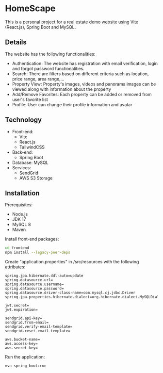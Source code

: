 # HomeScape

This is a personal project for a real estate demo website using Vite (React.js), Spring Boot and MySQL.

## Details

The website has the following functionalities:

- Authentication: The website has registration with email verification, login and forgot password functionalities.
- Search: There are filters based on different criteria such as location, price range, area range,...
- Property View: Property's images, videos and panorama images can be viewed along with information about the property
- Add/Remove Favorites: Each property can be added or removed from user's favorite list
- Profile: User can change their profile information and avatar

## Technology

- Front-end:
  - Vite
  - React.js
  - TailwindCSS
- Back-end:
  - Spring Boot
- Database: MySQL
- Services:
  - SendGrid
  - AWS S3 Storage

## Installation

Prerequisites:

- Node.js
- JDK 17
- MySQL 8
- Maven

Install front-end packages:

```bash
cd frontend
npm install --legacy-peer-deps
```

Create "application.properties" in /src/resources with the following attributes:

```
spring.jpa.hibernate.ddl-auto=update
spring.datasource.url=
spring.datasource.username=
spring.datasource.password=
spring.datasource.driver-class-name=com.mysql.cj.jdbc.Driver
spring.jpa.properties.hibernate.dialect=org.hibernate.dialect.MySQLDialect

jwt.secret=
jwt.expiration=

sendgrid.api-key=
sendgrid.from-email=
sendgrid.verify-email-template=
sendgrid.reset-email-template=

aws.bucket-name=
aws.access-key=
aws.secret-key=
```

Run the application:

```bash
mvn spring-boot:run
```
